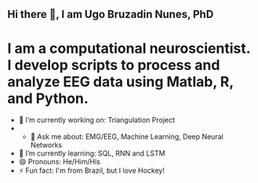 ## Hi there 👋, I am Ugo Bruzadin Nunes, PhD

# I am a computational neuroscientist. I develop scripts to process and analyze EEG data using Matlab, R, and Python. 

<!--
**UgoBruzadin/UgoBruzadin** is a ✨ _special_ ✨ repository because its `README.md` (this file) appears on your GitHub profile.

Here are some ideas to get you started:

- 🔭 I’m currently working on ...
- 🌱 I’m currently learning ...
- 👯 I’m looking to collaborate on ...
- 🤔 I’m looking for help with ...
- 💬 Ask me about ...
- 📫 How to reach me: ...
- 😄 Pronouns: ...
- ⚡ Fun fact: ...
-->

- 🔭 I’m currently working on: Triangulation Project
- - 💬 Ask me about: EMG/EEG, Machine Learning, Deep Neural Networks
- 🌱 I’m currently learning: SQL, RNN and LSTM
- 😄 Pronouns: He/Him/His
- ⚡ Fun fact: I'm from Brazil, but I love Hockey!
